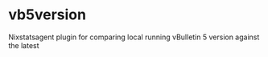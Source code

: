 # vb5version
Nixstatsagent plugin for comparing local running vBulletin 5 version against the latest
